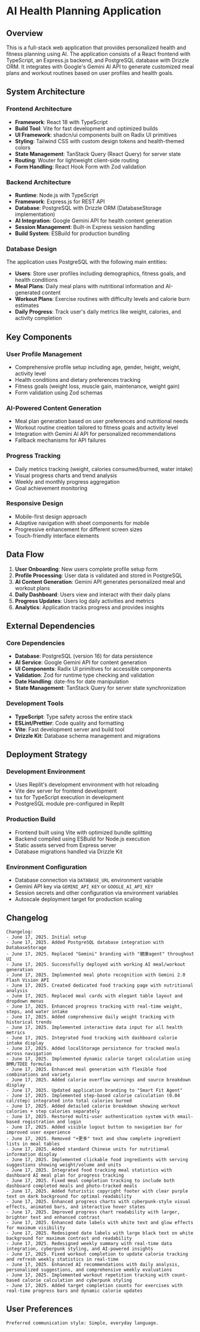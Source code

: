 # AI Health Planning Application

## Overview

This is a full-stack web application that provides personalized health and fitness planning using AI. The application consists of a React frontend with TypeScript, an Express.js backend, and PostgreSQL database with Drizzle ORM. It integrates with Google's Gemini AI API to generate customized meal plans and workout routines based on user profiles and health goals.

## System Architecture

### Frontend Architecture
- **Framework**: React 18 with TypeScript
- **Build Tool**: Vite for fast development and optimized builds
- **UI Framework**: shadcn/ui components built on Radix UI primitives
- **Styling**: Tailwind CSS with custom design tokens and health-themed colors
- **State Management**: TanStack Query (React Query) for server state
- **Routing**: Wouter for lightweight client-side routing
- **Form Handling**: React Hook Form with Zod validation

### Backend Architecture
- **Runtime**: Node.js with TypeScript
- **Framework**: Express.js for REST API
- **Database**: PostgreSQL with Drizzle ORM (DatabaseStorage implementation)
- **AI Integration**: Google Gemini API for health content generation
- **Session Management**: Built-in Express session handling
- **Build System**: ESBuild for production bundling

### Database Design
The application uses PostgreSQL with the following main entities:
- **Users**: Store user profiles including demographics, fitness goals, and health conditions
- **Meal Plans**: Daily meal plans with nutritional information and AI-generated content
- **Workout Plans**: Exercise routines with difficulty levels and calorie burn estimates
- **Daily Progress**: Track user's daily metrics like weight, calories, and activity completion

## Key Components

### User Profile Management
- Comprehensive profile setup including age, gender, height, weight, activity level
- Health conditions and dietary preferences tracking
- Fitness goals (weight loss, muscle gain, maintenance, weight gain)
- Form validation using Zod schemas

### AI-Powered Content Generation
- Meal plan generation based on user preferences and nutritional needs
- Workout routine creation tailored to fitness goals and activity level
- Integration with Gemini AI API for personalized recommendations
- Fallback mechanisms for API failures

### Progress Tracking
- Daily metrics tracking (weight, calories consumed/burned, water intake)
- Visual progress charts and trend analysis
- Weekly and monthly progress aggregation
- Goal achievement monitoring

### Responsive Design
- Mobile-first design approach
- Adaptive navigation with sheet components for mobile
- Progressive enhancement for different screen sizes
- Touch-friendly interface elements

## Data Flow

1. **User Onboarding**: New users complete profile setup form
2. **Profile Processing**: User data is validated and stored in PostgreSQL
3. **AI Content Generation**: Gemini API generates personalized meal and workout plans
4. **Daily Dashboard**: Users view and interact with their daily plans
5. **Progress Updates**: Users log daily activities and metrics
6. **Analytics**: Application tracks progress and provides insights

## External Dependencies

### Core Dependencies
- **Database**: PostgreSQL (version 16) for data persistence
- **AI Service**: Google Gemini API for content generation
- **UI Components**: Radix UI primitives for accessible components
- **Validation**: Zod for runtime type checking and validation
- **Date Handling**: date-fns for date manipulation
- **State Management**: TanStack Query for server state synchronization

### Development Tools
- **TypeScript**: Type safety across the entire stack
- **ESLint/Prettier**: Code quality and formatting
- **Vite**: Fast development server and build tool
- **Drizzle Kit**: Database schema management and migrations

## Deployment Strategy

### Development Environment
- Uses Replit's development environment with hot reloading
- Vite dev server for frontend development
- tsx for TypeScript execution in development
- PostgreSQL module pre-configured in Replit

### Production Build
- Frontend built using Vite with optimized bundle splitting
- Backend compiled using ESBuild for Node.js execution
- Static assets served from Express server
- Database migrations handled via Drizzle Kit

### Environment Configuration
- Database connection via `DATABASE_URL` environment variable
- Gemini API key via `GEMINI_API_KEY` or `GOOGLE_AI_API_KEY`
- Session secrets and other configuration via environment variables
- Autoscale deployment target for production scaling

## Changelog

```
Changelog:
- June 17, 2025. Initial setup
- June 17, 2025. Added PostgreSQL database integration with DatabaseStorage
- June 17, 2025. Replaced "Gemini" branding with "健康agent" throughout UI
- June 17, 2025. Successfully deployed with working AI meal/workout generation
- June 17, 2025. Implemented meal photo recognition with Gemini 2.0 Flash Vision API
- June 17, 2025. Created dedicated food tracking page with nutritional analysis
- June 17, 2025. Replaced meal cards with elegant table layout and dropdown menus
- June 17, 2025. Enhanced progress tracking with real-time weight, steps, and water intake
- June 17, 2025. Added comprehensive daily weight tracking with historical trends
- June 17, 2025. Implemented interactive data input for all health metrics
- June 17, 2025. Integrated food tracking with dashboard calorie intake display
- June 17, 2025. Added localStorage persistence for tracked meals across navigation
- June 17, 2025. Implemented dynamic calorie target calculation using BMR/TDEE formulas
- June 17, 2025. Enhanced meal generation with flexible food combinations and variety
- June 17, 2025. Added calorie overflow warnings and source breakdown display
- June 17, 2025. Updated application branding to "Smart Fit Agent"
- June 17, 2025. Implemented step-based calorie calculation (0.04 cal/step) integrated into total calories burned
- June 17, 2025. Added detailed calorie breakdown showing workout calories + step calories separately
- June 17, 2025. Restored multi-user authentication system with email-based registration and login
- June 17, 2025. Added visible logout button to navigation bar for improved user experience
- June 17, 2025. Removed "+更多" text and show complete ingredient lists in meal tables
- June 17, 2025. Added standard Chinese units for nutritional information display
- June 17, 2025. Implemented clickable food ingredients with serving suggestions showing weight/volume and units
- June 17, 2025. Integrated food tracking meal statistics with dashboard AI meal plan for progress tracking
- June 17, 2025. Fixed meal completion tracking to include both dashboard completed meals and photo-tracked meals
- June 17, 2025. Added futuristic copyright footer with clear purple text on dark background for optimal readability
- June 17, 2025. Enhanced progress charts with cyberpunk-style visual effects, animated bars, and interactive hover states
- June 17, 2025. Improved progress chart readability with larger, brighter text and enhanced contrast
- June 17, 2025. Enhanced date labels with white text and glow effects for maximum visibility
- June 17, 2025. Redesigned date labels with large black text on white background for maximum contrast and readability
- June 17, 2025. Redesigned weekly summary with real-time data integration, cyberpunk styling, and AI-powered insights
- June 17, 2025. Fixed workout completion to update calorie tracking and refresh weekly statistics in real-time
- June 17, 2025. Enhanced AI recommendations with daily analysis, personalized suggestions, and comprehensive weekly evaluations
- June 17, 2025. Implemented workout repetition tracking with count-based calorie calculation and cyberpunk styling
- June 17, 2025. Added target completion counts for exercises with real-time progress bars and dynamic calorie updates
```

## User Preferences

```
Preferred communication style: Simple, everyday language.
```